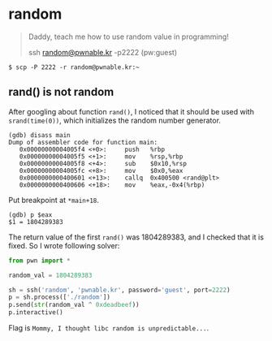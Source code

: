 # random
> Daddy, teach me how to use random value in programming!
> 
> ssh random@pwnable.kr -p2222 (pw:guest)

```
$ scp -P 2222 -r random@pwnable.kr:~
```

## rand() is not random

After googling about function `rand()`, I noticed that it should be used with `srand(time(0))`, which initializes the random number generator.

```
(gdb) disass main
Dump of assembler code for function main:
   0x00000000004005f4 <+0>:     push   %rbp
   0x00000000004005f5 <+1>:     mov    %rsp,%rbp
   0x00000000004005f8 <+4>:     sub    $0x10,%rsp
   0x00000000004005fc <+8>:     mov    $0x0,%eax
   0x0000000000400601 <+13>:    callq  0x400500 <rand@plt>
   0x0000000000400606 <+18>:    mov    %eax,-0x4(%rbp)
```

Put breakpoint at `*main+18`.
```
(gdb) p $eax
$1 = 1804289383
```
The return value of the first `rand()` was 1804289383, and I checked that it is fixed. So I wrote following solver:

```python
from pwn import *

random_val = 1804289383

sh = ssh('random', 'pwnable.kr', password='guest', port=2222)
p = sh.process(['./random'])
p.send(str(random_val ^ 0xdeadbeef))
p.interactive()
```

Flag is `Mommy, I thought libc random is unpredictable...`.
